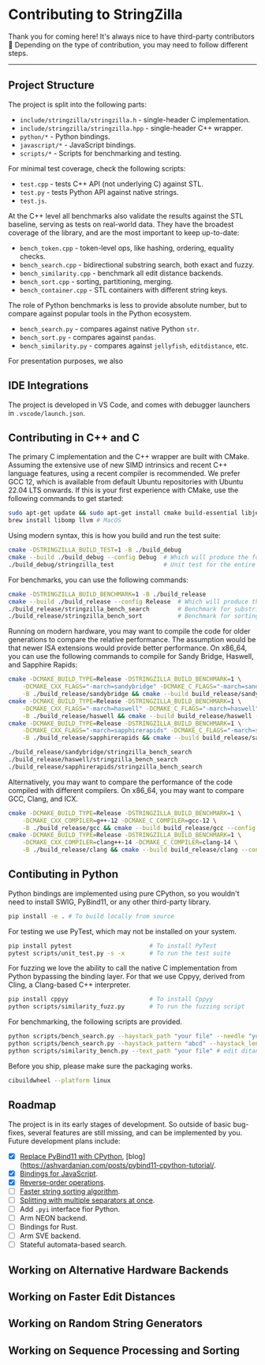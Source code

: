 # Contributing to StringZilla

Thank you for coming here! It's always nice to have third-party contributors 🤗
Depending on the type of contribution, you may need to follow different steps.

---

## Project Structure

The project is split into the following parts:

- `include/stringzilla/stringzilla.h` - single-header C implementation.
- `include/stringzilla/stringzilla.hpp` - single-header C++ wrapper.
- `python/*` - Python bindings.
- `javascript/*` - JavaScript bindings.
- `scripts/*` - Scripts for benchmarking and testing.

For minimal test coverage, check the following scripts:

- `test.cpp` - tests C++ API (not underlying C) against STL.
- `test.py` - tests Python API against native strings.
- `test.js`.

At the C++ level all benchmarks also validate the results against the STL baseline, serving as tests on real-world data.
They have the broadest coverage of the library, and are the most important to keep up-to-date:

- `bench_token.cpp` - token-level ops, like hashing, ordering, equality checks.
- `bench_search.cpp` - bidirectional substring search, both exact and fuzzy.
- `bench_similarity.cpp` - benchmark all edit distance backends.
- `bench_sort.cpp` - sorting, partitioning, merging.
- `bench_container.cpp` - STL containers with different string keys.

The role of Python benchmarks is less to provide absolute number, but to compare against popular tools in the Python ecosystem.

- `bench_search.py` - compares against native Python `str`.
- `bench_sort.py` - compares against `pandas`.
- `bench_similarity.py` - compares against `jellyfish`, `editdistance`, etc.

For presentation purposes, we also 

## IDE Integrations

The project is developed in VS Code, and comes with debugger launchers in `.vscode/launch.json`.

## Contributing in C++ and C

The primary C implementation and the C++ wrapper are built with CMake.
Assuming the extensive use of new SIMD intrinsics and recent C++ language features, using a recent compiler is recommended.
We prefer GCC 12, which is available from default Ubuntu repositories with Ubuntu 22.04 LTS onwards.
If this is your first experience with CMake, use the following commands to get started:

```bash
sudo apt-get update && sudo apt-get install cmake build-essential libjemalloc-dev g++-12 gcc-12 # Ubuntu
brew install libomp llvm # MacOS
```

Using modern syntax, this is how you build and run the test suite:

```bash
cmake -DSTRINGZILLA_BUILD_TEST=1 -B ./build_debug
cmake --build ./build_debug --config Debug  # Which will produce the following targets:
./build_debug/stringzilla_test              # Unit test for the entire library
```

For benchmarks, you can use the following commands:

```bash
cmake -DSTRINGZILLA_BUILD_BENCHMARK=1 -B ./build_release
cmake --build ./build_release --config Release  # Which will produce the following targets:
./build_release/stringzilla_bench_search        # Benchmark for substring search
./build_release/stringzilla_bench_sort          # Benchmark for sorting arrays of strings
```

Running on modern hardware, you may want to compile the code for older generations to compare the relative performance.
The assumption would be that newer ISA extensions would provide better performance.
On x86_64, you can use the following commands to compile for Sandy Bridge, Haswell, and Sapphire Rapids:

```bash
cmake -DCMAKE_BUILD_TYPE=Release -DSTRINGZILLA_BUILD_BENCHMARK=1 \
    -DCMAKE_CXX_FLAGS="-march=sandybridge" -DCMAKE_C_FLAGS="-march=sandybridge" \
    -B ./build_release/sandybridge && cmake --build build_release/sandybridge --config Release
cmake -DCMAKE_BUILD_TYPE=Release -DSTRINGZILLA_BUILD_BENCHMARK=1 \
    -DCMAKE_CXX_FLAGS="-march=haswell" -DCMAKE_C_FLAGS="-march=haswell" \
    -B ./build_release/haswell && cmake --build build_release/haswell --config Release
cmake -DCMAKE_BUILD_TYPE=Release -DSTRINGZILLA_BUILD_BENCHMARK=1 \
    -DCMAKE_CXX_FLAGS="-march=sapphirerapids" -DCMAKE_C_FLAGS="-march=sapphirerapids" \
    -B ./build_release/sapphirerapids && cmake --build build_release/sapphirerapids --config Release

./build_release/sandybridge/stringzilla_bench_search
./build_release/haswell/stringzilla_bench_search
./build_release/sapphirerapids/stringzilla_bench_search
```

Alternatively, you may want to compare the performance of the code compiled with different compilers.
On x86_64, you may want to compare GCC, Clang, and ICX.

```bash
cmake -DCMAKE_BUILD_TYPE=Release -DSTRINGZILLA_BUILD_BENCHMARK=1 \
    -DCMAKE_CXX_COMPILER=g++-12 -DCMAKE_C_COMPILER=gcc-12 \
    -B ./build_release/gcc && cmake --build build_release/gcc --config Release
cmake -DCMAKE_BUILD_TYPE=Release -DSTRINGZILLA_BUILD_BENCHMARK=1 \
    -DCMAKE_CXX_COMPILER=clang++-14 -DCMAKE_C_COMPILER=clang-14 \
    -B ./build_release/clang && cmake --build build_release/clang --config Release
```

## Contibuting in Python

Python bindings are implemented using pure CPython, so you wouldn't need to install SWIG, PyBind11, or any other third-party library.

```bash
pip install -e . # To build locally from source
```

For testing we use PyTest, which may not be installed on your system.

```bash
pip install pytest                      # To install PyTest
pytest scripts/unit_test.py -s -x       # To run the test suite
```

For fuzzing we love the ability to call the native C implementation from Python bypassing the binding layer.
For that we use Cppyy, derived from Cling, a Clang-based C++ interpreter.

```bash
pip install cppyy                       # To install Cppyy
python scripts/similarity_fuzz.py       # To run the fuzzing script
```

For benchmarking, the following scripts are provided.

```sh
python scripts/bench_search.py --haystack_path "your file" --needle "your pattern" # real data
python scripts/bench_search.py --haystack_pattern "abcd" --haystack_length 1e9 --needle "abce" # synthetic data
python scripts/similarity_bench.py --text_path "your file" # edit ditance computations
```

Before you ship, please make sure the packaging works.

```bash
cibuildwheel --platform linux
```

## Roadmap

The project is in its early stages of development.
So outside of basic bug-fixes, several features are still missing, and can be implemented by you.
Future development plans include:

- [x] [Replace PyBind11 with CPython](https://github.com/ashvardanian/StringZilla/issues/35), [blog](https://ashvardanian.com/posts/pybind11-cpython-tutorial/.
- [x] [Bindings for JavaScript](https://github.com/ashvardanian/StringZilla/issues/25).
- [x] [Reverse-order operations](https://github.com/ashvardanian/StringZilla/issues/12).
- [ ] [Faster string sorting algorithm](https://github.com/ashvardanian/StringZilla/issues/45).
- [ ] [Splitting with multiple separators at once](https://github.com/ashvardanian/StringZilla/issues/29).
- [ ] Add `.pyi` interface fior Python.
- [ ] Arm NEON backend.
- [ ] Bindings for Rust.
- [ ] Arm SVE backend.
- [ ] Stateful automata-based search.

## Working on Alternative Hardware Backends

## Working on Faster Edit Distances

## Working on Random String Generators

## Working on Sequence Processing and Sorting


